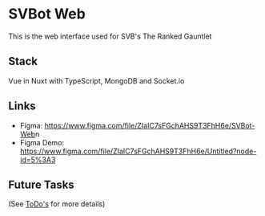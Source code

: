 # SVBot Web

This is the web interface used for SVB's The Ranked Gauntlet

## Stack

Vue in Nuxt with TypeScript, MongoDB and Socket.io

## Links

- Figma: <https://www.figma.com/file/ZIaIC7sFGchAHS9T3FhH6e/SVBot-Web>n
- Figma Demo:
  <https://www.figma.com/file/ZIaIC7sFGchAHS9T3FhH6e/Untitled?node-id=5%3A3>

## Future Tasks

(See [ToDo's](./docs/todo.md) for more details)
